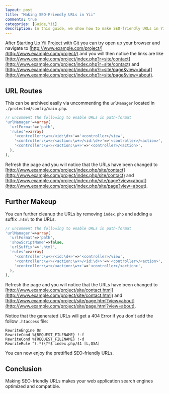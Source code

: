 ```yaml
---
layout: post
title: "Making SEO-Friendly URLs in Yii"
comments: true
categories: [Guide,Yii]
description: In this guide, we show how to make SEO-friendly URLs in Yii.
---
```

After [Starting Up Yii Project with Git](http://kcblog.net/2012/03/01/starting-up-yii-project-with-git.html) you can try open up your browser and navigate to [http://www.example.com/project/](http://www.example.com/project/) and you will then notice the links are like [http://www.example.com/project/index.php?r=site/contact](http://www.example.com/project/index.php?r=site/contact) and [http://www.example.com/project/index.php?r=site/page&view=about](http://www.example.com/project/index.php?r=site/page&view=about).

##  URL Routes

This can be archived easily via uncommenting the `urlManager` located in `./protected/config/main.php`.

```php
// uncomment the following to enable URLs in path-format
'urlManager'=>array(
  'urlFormat'=>'path',
  'rules'=>array(
    '<controller:\w+>/<id:\d+>'=>'<controller>/view',
    '<controller:\w+>/<action:\w+>/<id:\d+>'=>'<controller>/<action>',
    '<controller:\w+>/<action:\w+>'=>'<controller>/<action>',
  ),
),
```

Refresh the page and you will notice that the URLs have been changed to [http://www.example.com/project/index.php/site/contact](http://www.example.com/project/index.php/site/contact) and [http://www.example.com/project/index.php/site/page?view=about](http://www.example.com/project/index.php/site/page?view=about).

## Further Makeup

You can further cleanup the URLs by removing `index.php` and adding a suffix `.html` to the URLs.

```php
// uncomment the following to enable URLs in path-format
'urlManager'=>array(
  'urlFormat'=>'path',
  'showScriptName'=>false,
  'urlSuffix'=>'.html',
  'rules'=>array(
    '<controller:\w+>/<id:\d+>'=>'<controller>/view',
    '<controller:\w+>/<action:\w+>/<id:\d+>'=>'<controller>/<action>',
    '<controller:\w+>/<action:\w+>'=>'<controller>/<action>',
  ),
),
```

Refresh the page and you will notice that the URLs have been changed to [http://www.example.com/project/site/contact.html](http://www.example.com/project/site/contact.html) and [http://www.example.com/project/site/page.html?view=about](http://www.example.com/project/site/page.html?view=about).

Notice that the generated URLs will get a 404 Error if you don't add the follow `.htaccess` file:

```console
RewriteEngine On
RewriteCond %{REQUEST_FILENAME} !-f
RewriteCond %{REQUEST_FILENAME} !-d
RewriteRule ^(.*)\?*$ index.php/$1 [L,QSA]
```

You can now enjoy the prettified SEO-friendly URLs.

## Conclusion

Making SEO-friendly URLs makes your web application search engines optimized and compatible. 
